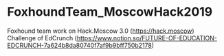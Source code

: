 # FoxhoundTeam_MoscowHack2019
Foxhound team work on Hack.Moscow 3.0 (https://hack.moscow)
Challenge of EdCrunch (https://www.notion.so/FUTURE-OF-EDUCATION-EDCRUNCH-7a624b8da80740f7af9b9bff750b2178)
